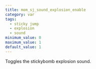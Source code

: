 ```yaml
---
title: mom_sj_sound_explosion_enable
category: var
tags:
  - sticky jump
  - explosion
  - sound
minimum_value: 0
maximum_value: 1
default_value: 1
---
```


Toggles the stickybomb explosion sound.